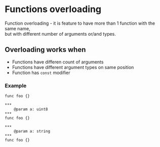 # Functions overloading

Function overloading - it is feature to have more than 1 function with the same name, \
but with different number of arguments or/and types.



## Overloading works when

- Functions have differen count of arguments
- Functions have different argument types on same position
- Function has `const` modifier

### Example

```
func foo {}

***
	@param a: uint8
***
func foo {}

***
	@param a: string
***
func foo {}
```
